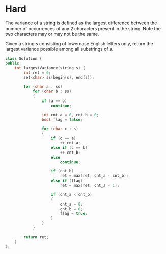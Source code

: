 # Hard

The variance of a string is defined as the largest difference between the number of occurrences of any 2 characters present in the string. Note the two characters may or may not be the same.

Given a string $s$ consisting of lowercase English letters only, return the largest variance possible among all substrings of $s$.

```cpp
class Solution {
public:
    int largestVariance(string s) {
        int ret = 0;
        set<char> ss(begin(s), end(s));

        for (char a : ss)
            for (char b : ss)
            {
                if (a == b)
                    continue;

                int cnt_a = 0, cnt_b = 0;
                bool flag = false;

                for (char c : s)
                {
                    if (c == a)
                        ++ cnt_a;
                    else if (c == b)
                        ++ cnt_b;
                    else
                        continue;

                    if (cnt_b)
                        ret = max(ret, cnt_a - cnt_b);
                    else if (flag)
                        ret = max(ret, cnt_a - 1);

                    if (cnt_a < cnt_b)
                    {
                        cnt_a = 0;
                        cnt_b = 0;
                        flag = true;
                    }
                }
            }

        return ret;
    }
};
```
